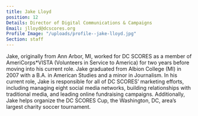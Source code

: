 ```yaml
---
title: Jake Lloyd
position: 12
Details: Director of Digital Communications & Campaigns
Email: jlloyd@dcscores.org
Profile Image: "/uploads/profile--jake-lloyd.jpg"
Section: staff
---
```


Jake, originally from Ann Arbor, MI, worked for DC SCORES as a member of AmeriCorps*VISTA (Volunteers in Service to America) for two years before moving into his current role. Jake graduated from Albion College (MI) in 2007 with a B.A. in American Studies and a minor in Journalism. In his current role, Jake is responsible for all of DC SCORES’ marketing efforts, including managing eight social media networks, building relationships with traditional media, and leading online fundraising campaigns. Additionally, Jake helps organize the DC SCORES Cup, the Washington, DC, area’s largest charity soccer tournament.